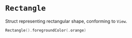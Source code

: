 # `Rectangle`

Struct representing rectangular shape, conforming to `View`.

```swift
Rectangle().foregroundColor(.orange)
```
